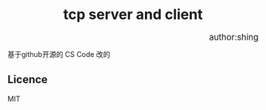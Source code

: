 # <center>tcp server and client</center>

<p align="right"> <big>author:shing</big>

基于github开源的 CS Code 改的

## Licence
MIT
